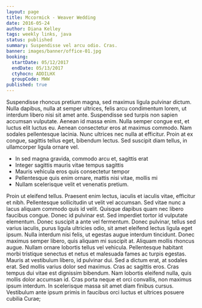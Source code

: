 ```yaml
---
layout: page
title: Mccormick - Weaver Wedding
date: 2016-05-24
author: Diana Kelley
tags: weekly links, java
status: published
summary: Suspendisse vel arcu odio. Cras.
banner: images/banner/office-01.jpg
booking:
  startDate: 05/12/2017
  endDate: 05/13/2017
  ctyhocn: ADDILHX
  groupCode: MWW
published: true
---
```

Suspendisse rhoncus pretium magna, sed maximus ligula pulvinar dictum. Nulla dapibus, nulla at semper ultrices, felis arcu condimentum lorem, ut interdum libero nisi sit amet ante. Suspendisse sed turpis non sapien accumsan vulputate. Aenean id massa enim. Nulla semper congue est, et luctus elit luctus eu. Aenean consectetur eros at maximus commodo. Nam sodales pellentesque lacinia. Nunc ultrices nec nulla at efficitur. Proin at ex congue, sagittis tellus eget, bibendum lectus. Sed suscipit diam tellus, in ullamcorper ligula ornare vel.

* In sed magna gravida, commodo arcu et, sagittis erat
* Integer sagittis mauris vitae tempus sagittis
* Mauris vehicula eros quis consectetur tempor
* Pellentesque quis enim ornare, mattis nisi vitae, mollis mi
* Nullam scelerisque velit et venenatis pretium.

Proin ut eleifend tellus. Praesent enim lectus, iaculis et iaculis vitae, efficitur et nibh. Pellentesque sollicitudin ut velit vel accumsan. Sed vitae nunc a lacus aliquam commodo quis id velit. Quisque dapibus quam nec libero faucibus congue. Donec id pulvinar est. Sed imperdiet tortor id vulputate elementum. Donec suscipit a ante vel fermentum. Donec pulvinar, tellus sed varius iaculis, purus ligula ultricies odio, sit amet eleifend lectus ligula eget ipsum. Nulla interdum nisi felis, ut egestas augue interdum tincidunt.
Donec maximus semper libero, quis aliquam mi suscipit at. Aliquam mollis rhoncus augue. Nullam ornare lobortis tellus vel vehicula. Pellentesque habitant morbi tristique senectus et netus et malesuada fames ac turpis egestas. Mauris at vestibulum libero, id pulvinar dui. Sed a dictum erat, at sodales erat. Sed mollis varius dolor sed maximus. Cras ac sagittis eros. Cras tempus dui vitae est dignissim bibendum. Nam lobortis eleifend nulla, quis mollis dolor accumsan id. Cras porta neque et orci convallis, non maximus ipsum interdum. In scelerisque massa sit amet diam finibus cursus. Vestibulum ante ipsum primis in faucibus orci luctus et ultrices posuere cubilia Curae;

